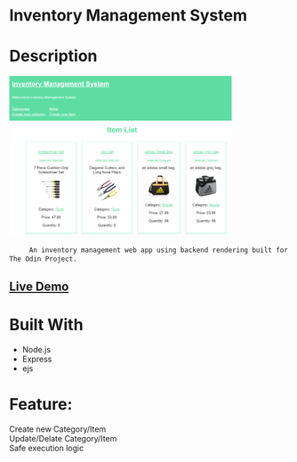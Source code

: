# Inventory Management System

# Description

[<img alt="" width="400px" src="public/example.png" />](https://stark-plateau-24667.herokuapp.com//)

         An inventory management web app using backend rendering built for The Odin Project.

[<h2>Live Demo</h2>](https://stark-plateau-24667.herokuapp.com/)

# Built With

-   Node.js
-   Express
-   ejs

# Feature:

Create new Category/Item  
Update/Delate Category/Item  
Safe execution logic
